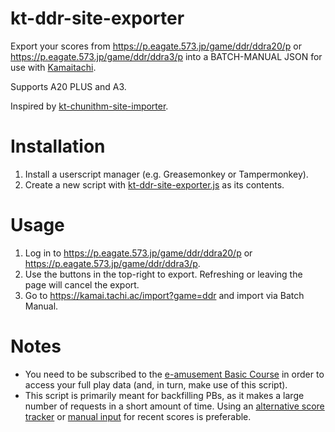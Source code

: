 # kt-ddr-site-exporter

Export your scores from https://p.eagate.573.jp/game/ddr/ddra20/p or https://p.eagate.573.jp/game/ddr/ddra3/p into a BATCH-MANUAL JSON for use with [Kamaitachi](https://kamai.tachi.ac/).

Supports A20 PLUS and A3.

Inspired by [kt-chunithm-site-importer](https://github.com/beer-psi/kt-chunithm-site-importer).

# Installation

1. Install a userscript manager (e.g. Greasemonkey or Tampermonkey).
2. Create a new script with [kt-ddr-site-exporter.js](https://github.com/tranq88/kt-ddr-site-exporter/blob/main/kt-ddr-site-exporter.js) as its contents.

# Usage

1. Log in to https://p.eagate.573.jp/game/ddr/ddra20/p or https://p.eagate.573.jp/game/ddr/ddra3/p.
2. Use the buttons in the top-right to export. Refreshing or leaving the page will cancel the export.
3. Go to https://kamai.tachi.ac/import?game=ddr and import via Batch Manual.

# Notes

- You need to be subscribed to the [e-amusement Basic Course](https://p.eagate.573.jp/payment/p/course_detail.html?course=eaBASIC) in order to access your full play data (and, in turn, make use of this script).
- This script is primarily meant for backfilling PBs, as it makes a large number of requests in a short amount of time. Using an [alternative score tracker](https://3icecream.com/) or [manual input](https://gyoo.github.io/Sukoa) for recent scores is preferable.
